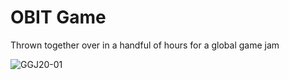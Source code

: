 # OBIT Game

Thrown together over in a handful of hours for a global game jam

![GGJ20-01](https://user-images.githubusercontent.com/26551228/152982689-40ecde63-a44c-424a-b65e-82ded365ceec.png)
